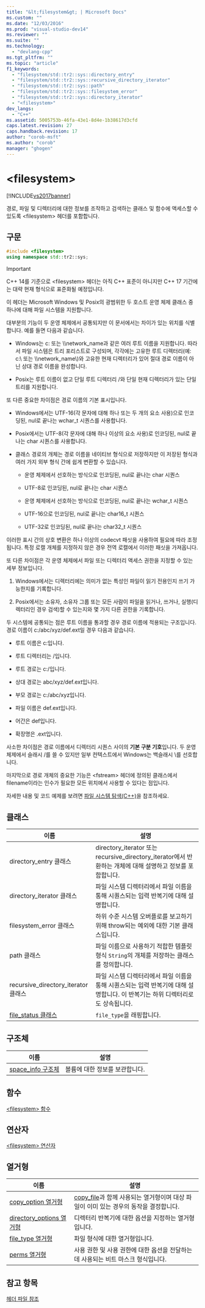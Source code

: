```yaml
---
title: "&lt;filesystem&gt; | Microsoft Docs"
ms.custom: ""
ms.date: "12/03/2016"
ms.prod: "visual-studio-dev14"
ms.reviewer: ""
ms.suite: ""
ms.technology: 
  - "devlang-cpp"
ms.tgt_pltfrm: ""
ms.topic: "article"
f1_keywords: 
  - "filesystem/std::tr2::sys::directory_entry"
  - "filesystem/std::tr2::sys::recursive_directory_iterator"
  - "filesystem/std::tr2::sys::path"
  - "filesystem/std::tr2::sys::filesystem_error"
  - "filesystem/std::tr2::sys::directory_iterator"
  - "<filesystem>"
dev_langs: 
  - "C++"
ms.assetid: 5005753b-46fa-43e1-8d4e-1b38617d3cfd
caps.latest.revision: 27
caps.handback.revision: 17
author: "corob-msft"
ms.author: "corob"
manager: "ghogen"
---
```

# &lt;filesystem&gt;
[!INCLUDE[vs2017banner](../assembler/inline/includes/vs2017banner.md)]

경로, 파일 및 디렉터리에 대한 정보를 조작하고 검색하는 클래스 및 함수에 액세스할 수 있도록 \<filesystem\> 헤더를 포함합니다.  
  
## 구문  
  
```cpp  
#include <filesystem>  
using namespace std::tr2::sys;  
```  
  
> [!IMPORTANT]
>  C\+\+ 14를 기준으로 \<filesystem\> 헤더는 아직 C\+\+ 표준이 아니지만 C\+\+ 17 기간에는 대략 현재 형식으로 표준화될 예정입니다.  
  
 이 헤더는 Microsoft Windows 및 Posix의 광범위한 두 호스트 운영 체제 클래스 중 하나에 대해 파일 시스템을 지원합니다.  
  
 대부분의 기능이 두 운영 체제에서 공통되지만 이 문서에서는 차이가 있는 위치를 식별합니다. 예를 들면 다음과 같습니다.  
  
-   Windows는 c: 또는 \\\\network\_name과 같은 여러 루트 이름을 지원합니다. 따라서 파일 시스템은 트리 포리스트로 구성되며, 각각에는 고유한 루트 디렉터리\(예: c:\\ 또는 \\\\network\_name\\\)와 고유한 현재 디렉터리가 있어 절대 경로 이름이 아닌 상대 경로 이름을 완성합니다.  
  
-   Posix는 루트 이름이 없고 단일 루트 디렉터리 \/와 단일 현재 디렉터리가 있는 단일 트리를 지원합니다.  
  
 또 다른 중요한 차이점은 경로 이름의 기본 표시입니다.  
  
-   Windows에서는 UTF\-16\(각 문자에 대해 하나 또는 두 개의 요소 사용\)으로 인코딩된, nul로 끝나는 wchar\_t 시퀀스를 사용합니다.  
  
-   Posix에서는 UTF\-8\(각 문자에 대해 하나 이상의 요소 사용\)로 인코딩된, nul로 끝나는 char 시퀀스를 사용합니다.  
  
-   클래스 경로의 개체는 경로 이름을 네이티브 형식으로 저장하지만 이 저장된 형식과 여러 가지 외부 형식 간에 쉽게 변환할 수 있습니다.  
  
    -   운영 체제에서 선호하는 방식으로 인코딩된, nul로 끝나는 char 시퀀스  
  
    -   UTF\-8로 인코딩된, nul로 끝나는 char 시퀀스  
  
    -   운영 체제에서 선호하는 방식으로 인코딩된, nul로 끝나는 wchar\_t 시퀀스  
  
    -   UTF\-16으로 인코딩된, nul로 끝나는 char16\_t 시퀀스  
  
    -   UTF\-32로 인코딩된, nul로 끝나는 char32\_t 시퀀스  
  
 이러한 표시 간의 상호 변환은 하나 이상의 codecvt 패싯을 사용하여 필요에 따라 조정됩니다. 특정 로캘 개체를 지정하지 않은 경우 전역 로캘에서 이러한 패싯을 가져옵니다.  
  
 또 다른 차이점은 각 운영 체제에서 파일 또는 디렉터리 액세스 권한을 지정할 수 있는 세부 정보입니다.  
  
1.  Windows에서는 디렉터리에는 의미가 없는 특성인 파일이 읽기 전용인지 쓰기 가능한지를 기록합니다.  
  
2.  Posix에서는 소유자, 소유자 그룹 또는 모든 사람이 파일을 읽거나, 쓰거나, 실행\(디렉터리인 경우 검색\)할 수 있는지와 몇 가지 다른 권한을 기록합니다.  
  
 두 시스템에 공통되는 점은 루트 이름을 통과할 경우 경로 이름에 적용되는 구조입니다. 경로 이름이 c:\/abc\/xyz\/def.ext일 경우 다음과 같습니다.  
  
-   루트 이름은 c:입니다.  
  
-   루트 디렉터리는 \/입니다.  
  
-   루트 경로는 c:\/입니다.  
  
-   상대 경로는 abc\/xyz\/def.ext입니다.  
  
-   부모 경로는 c:\/abc\/xyz입니다.  
  
-   파일 이름은 def.ext입니다.  
  
-   어간은 def입니다.  
  
-   확장명은 .ext입니다.  
  
 사소한 차이점은 경로 이름에서 디렉터리 시퀀스 사이의 **기본 구분 기호**입니다. 두 운영 체제에서 슬래시 \/를 쓸 수 있지만 일부 컨텍스트에서 Windows는 백슬래시 \\를 선호합니다.  
  
 마지막으로 경로 개체의 중요한 기능은 \<fstream\> 헤더에 정의된 클래스에서 filename이라는 인수가 필요한 모든 위치에서 사용할 수 있다는 점입니다.  
  
 자세한 내용 및 코드 예제를 보려면 [파일 시스템 탐색\(C\+\+\)](../standard-library/file-system-navigation.md)을 참조하세요.  
  
## 클래스  
  
|이름|설명|  
|--------|--------|  
|directory\_entry 클래스|directory\_iterator 또는 recursive\_directory\_iterator에서 반환하는 개체에 대해 설명하고 정보를 포함합니다.|  
|directory\_iterator 클래스|파일 시스템 디렉터리에서 파일 이름을 통해 시퀀스되는 입력 반복기에 대해 설명합니다.|  
|filesystem\_error 클래스|하위 수준 시스템 오버플로를 보고하기 위해 throw되는 예외에 대한 기본 클래스입니다.|  
|path 클래스|파일 이름으로 사용하기 적합한 템플릿 형식 `String`의 개체를 저장하는 클래스를 정의합니다.|  
|recursive\_directory\_iterator 클래스|파일 시스템 디렉터리에서 파일 이름을 통해 시퀀스되는 입력 반복기에 대해 설명합니다. 이 반복기는 하위 디렉터리로도 상속됩니다.|  
|[file\_status 클래스](../standard-library/file-status-class.md)|`file_type`을 래핑합니다.|  
  
## 구조체  
  
|이름|설명|  
|--------|--------|  
|[space\_info 구조체](../standard-library/space-info-structure.md)|볼륨에 대한 정보를 보관합니다.|  
  
## 함수  
 [\<filesystem\> 함수](../standard-library/filesystem-functions.md)  
  
## 연산자  
 [\<filesystem\> 연산자](../standard-library/filesystem-operators.md)  
  
## 열거형  
  
|이름|설명|  
|--------|--------|  
|[copy\_option 열거형](../Topic/copy_option%20Enumeration%20%3Cfilesystem%3E.md)|[copy\_file](http://msdn.microsoft.com/ko-kr/4af7a9b0-8861-45ed-b84e-0307f0669d60)과 함께 사용되는 열거형이며 대상 파일이 이미 있는 경우의 동작을 결정합니다.|  
|[directory\_options 열거형](../Topic/directory_options%20Enumeration.md)|디렉터리 반복기에 대한 옵션을 지정하는 열거형입니다.|  
|[file\_type 열거형](../Topic/file_type%20Enumeration.md)|파일 형식에 대한 열거형입니다.|  
|[perms 열거형](../Topic/perms%20Enumeration.md)|사용 권한 및 사용 권한에 대한 옵션을 전달하는 데 사용되는 비트 마스크 형식입니다.|  
  
## 참고 항목  
 [헤더 파일 참조](../standard-library/cpp-standard-library-header-files.md)